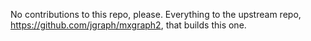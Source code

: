 No contributions to this repo, please. Everything to the upstream repo, https://github.com/jgraph/mxgraph2, that builds this one.
